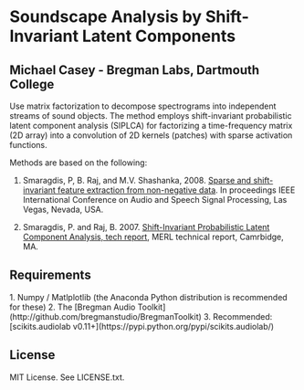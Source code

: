 <h1>Soundscape Analysis by Shift-Invariant Latent Components</h1>
<h2>Michael Casey - Bregman Labs, Dartmouth College</h2>

Use matrix factorization to decompose spectrograms into independent streams of sound objects. The method employs shift-invariant probabilistic latent component analysis (SIPLCA) for factorizing a time-frequency matrix (2D array) into a convolution of 2D kernels (patches) with sparse activation functions. 

Methods are based on the following:

1. Smaragdis, P, B. Raj, and M.V. Shashanka, 2008. [Sparse and shift-invariant feature extraction from non-negative data](http://paris.cs.illinois.edu/pubs/smaragdis-icassp2008.pdf). In proceedings IEEE International Conference on Audio and Speech Signal Processing, Las Vegas, Nevada, USA.
    
2. Smaragdis, P. and Raj, B. 2007. [Shift-Invariant Probabilistic Latent Component Analysis, tech report](http://paris.cs.illinois.edu/pubs/plca-report.pdf), MERL technical report, Camrbidge, MA.

<h2>Requirements</h2>
1. Numpy / Matlplotlib (the Anaconda Python distribution is recommended for these)
2. The [Bregman Audio Toolkit](http://github.com/bregmanstudio/BregmanToolkit)
3. Recommended: [scikits.audiolab v0.11+](https://pypi.python.org/pypi/scikits.audiolab/)

<h2>License</h2>
MIT License. See LICENSE.txt.

    